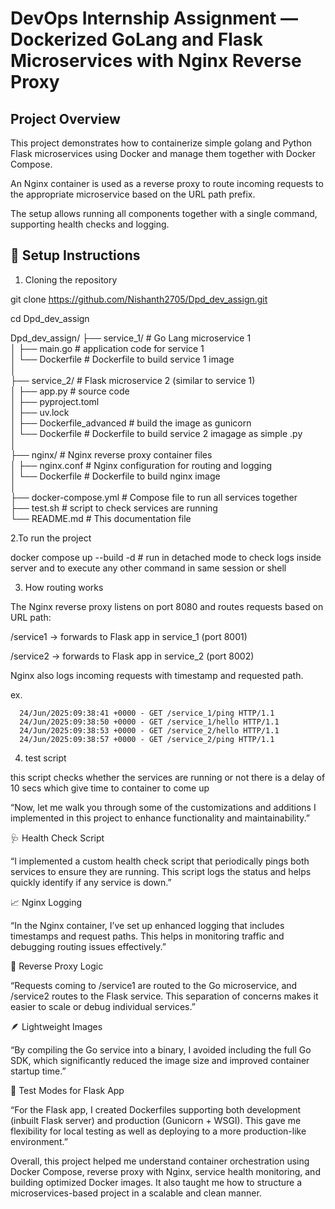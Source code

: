 # DevOps Internship Assignment — Dockerized  GoLang and Flask Microservices with Nginx Reverse Proxy

## Project Overview

This project demonstrates how to containerize simple  golang and  Python Flask microservices using Docker and manage them together with Docker Compose.

 An Nginx container is used as a reverse proxy to route incoming requests to the appropriate microservice based on the URL path prefix.

The setup allows running all components together with a single command, supporting health checks and logging.



## 🔧 Setup Instructions

1. Cloning the repository 

git clone https://github.com/Nishanth2705/Dpd_dev_assign.git

cd Dpd_dev_assign


Dpd_dev_assign/
├── service_1/ # Go Lang microservice 1  
│   ├── main.go # application code for service 1  
│   └── Dockerfile # Dockerfile to build service 1 image  
│  
├── service_2/ # Flask microservice 2 (similar to service 1)  
│   ├── app.py   # source code   
│   ├── pyproject.toml   
│   ├── uv.lock  
│   ├── Dockerfile_advanced # build the image as gunicorn  
│   └── Dockerfile # Dockerfile to build service 2 imagage as simple .py   
│  
├── nginx/ # Nginx reverse proxy container files  
│   ├── nginx.conf # Nginx configuration for routing and logging  
│   └── Dockerfile # Dockerfile to build nginx image  
│  
├── docker-compose.yml # Compose file to run all services together  
├── test.sh # script to check services are running   
└── README.md # This documentation file

2.To run the project 

docker compose up --build -d # run in detached mode to check logs inside server and to execute any other command in same session or shell
 
3. How routing works 

The Nginx reverse proxy listens on port 8080 and routes requests based on URL path:

/service1 → forwards to Flask app in service_1 (port 8001)

/service2 → forwards to Flask app in service_2 (port 8002)

Nginx also logs incoming requests with timestamp and requested path.

ex.

      24/Jun/2025:09:38:41 +0000 - GET /service_1/ping HTTP/1.1
      24/Jun/2025:09:38:50 +0000 - GET /service_1/hello HTTP/1.1
      24/Jun/2025:09:38:53 +0000 - GET /service_2/hello HTTP/1.1
      24/Jun/2025:09:38:57 +0000 - GET /service_2/ping HTTP/1.1
	  
4. test script 

  this script checks whether the services are running or not there is a delay of 10 secs which give time to container to come up


“Now, let me walk you through some of the customizations and additions I implemented in this project to enhance functionality and maintainability.”

🩺 Health Check Script

“I implemented a custom health check script that periodically pings both services to ensure they are running. This script logs the status and helps quickly identify if any service is down.”

📈 Nginx Logging

“In the Nginx container, I’ve set up enhanced logging that includes timestamps and request paths. This helps in monitoring traffic and debugging routing issues effectively.”

🔁 Reverse Proxy Logic

“Requests coming to /service1 are routed to the Go microservice, and /service2 routes to the Flask service. This separation of concerns makes it easier to scale or debug individual services.”

🪶 Lightweight Images

“By compiling the Go service into a binary, I avoided including the full Go SDK, which significantly reduced the image size and improved container startup time.”

🧪 Test Modes for Flask App

“For the Flask app, I created Dockerfiles supporting both development (inbuilt Flask server) and production (Gunicorn + WSGI). This gave me flexibility for local testing as well as deploying to a more production-like environment.”

Overall, this project helped me understand container orchestration using Docker Compose, reverse proxy with Nginx, service health monitoring, and building optimized Docker images. It also taught me how to structure a microservices-based project in a scalable and clean manner.
